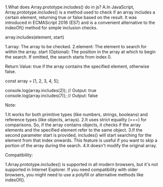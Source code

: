 1.What does Array.prototype.includes() do in js?
A.In JavaScript, Array.prototype.includes() is a method used to check if an array includes a certain element, returning true or false based on the result. It was introduced in ECMAScript 2016 (ES7) and is a convenient alternative to the indexOf() method for simple inclusion checks.

array.includes(element, start)

1.array: The array to be checked.
2.element: The element to search for within the array.
start (Optional): The position in the array at which to begin the search. If omitted, the search starts from index 0.

Return Value:
true if the array contains the specified element, otherwise false.

const array = [1, 2, 3, 4, 5];

console.log(array.includes(2)); // Output: true
console.log(array.includes(7)); // Output: false

Note:

1.It works for both primitive types (like numbers, strings, booleans) and reference types (like objects, arrays).
2.It uses strict equality (===) for comparisons. So, if the array contains objects, it checks if the array elements and the specified element refer to the same object.
3.If the second parameter start is provided, includes() will start searching for the element from that index onwards. This feature is useful if you want to skip a portion of the array during the search.
4.It doesn't modify the original array.


Compatibility:

1.Array.prototype.includes() is supported in all modern browsers, but it's not supported in Internet Explorer. If you need compatibility with older browsers, you might need to use a polyfill or alternative methods like indexOf().